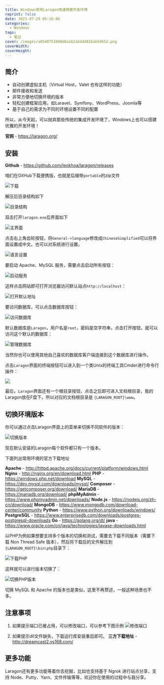 ```yaml
---
title: Windows使用Laragon快速搭建开发环境
reprint: false
date: 2021-07-29 05:16:06
categories:
  - Windows
tags:
  - 笔记
cover: /images/a8548753808d6a162ab4dd816ab54652.png
coverWidth:
coverHeight:
---
```


## 简介

- 自动创建虚拟主机（Virtual Host，Valet 也有这样的功能）
- 邮件接收和发送
- 非常方便地切换环境的版本
- 轻松创建框架应用，如Laravel、Symfony、WordPress、Joomla等
- 基于自己的需求为不同的环境设置不同的配置

所以，从今天起，可以抛弃那些传统的集成开发环境了，Windows上也可以搭建优雅的开发环境！

**官网** - <https://laragon.org/>

## 安装

**Github** - <https://github.com/leokhoa/laragon/releases>

咱们在GitHub下载便携版，也就是后缀带`portable`的zip文件

![下载](/images/bd4774fa70ca0b2da7f1b88815cd2036.png)

解压后目录结构如下

![目录结构](/images/bba14809b65d76717f343828de7af3fe.png)

双击打开`laragon.exe`后界面如下

![主界面](/images/8561045e47da9ea4c35eb6dc44c2fef7.png)

点击右上角齿轮按钮，将`General->language`修改成`ChineseSimplified`可以将界面设置成中文。也可以对系统进行设置。

![语言设置](/images/705581308c69b8c1b38e1f8163ddea20.png)

要启动 Apache、MySQL 服务，需要点击启动所有按钮：

![启动服务](/images/e4ace6d02f78f9d53e502d2d7ba29dda.png)

这样点击网站即可打开浏览器访问默认站点`http://localhost`：

![打开默认地址](/images/60f39927c25aa38bc804e9a51ae7c454.png)

要访问数据库，可以点击数据库按钮：

![访问数据库](/images/9e50f907d906f7008728975b215948ad.png)

默认数据库是`Laragon`，用户名是`root`，密码是空字符串，点击打开按钮，就可以访问这个默认的数据库：

![管理数据库](/images/9aa9dcc52f0217305bd4519fdc6b038a.png)

当然你也可以使用其他自己喜欢的数据库客户端连接到这个数据库进行操作。

点击`Laragon`界面的终端按钮可以进入到一个类Unix的终端工具Cmder进行命令行操作：

![](/images/def61d48a1577c3225f892405ea64c2a.png)

最后，`Laragon`界面还有一个根目录按钮，点击之后即可进入文档根目录，我的Laragon放在F盘下，所以对应的文档根目录是 `{LARAGON_ROOT}\www`。

## 切换环境版本

你可以通过点击Laragon界面上的菜单来切换不同软件的版本：

![切换版本](/images/4f2c0140b44feaf87b363619363d2d24.png)

现在默认安装的Laragon每个软件都只有一个版本。

下面列出常用环境的官方下载地址

**Apache** - <http://httpd.apache.org/docs/current/platform/windows.html>
**Nginx** - <http://nginx.org/en/download.html>
**PHP** - <https://windows.php.net/download>
**MySQL** - <https://dev.mysql.com/downloads/mysql/>
**Composer** - <https://getcomposer.org/download/>
**MariaDB** - <https://mariadb.org/download/>
**phpMyAdmin** - <https://www.phpmyadmin.net/downloads/>
**Node.js** - <https://nodejs.org/zh-cn/download/>
**MongoDB** - <https://www.mongodb.com/download-center/community>
**Python** - <https://www.python.org/downloads/windows/>
**PostgreSQL** - <https://www.enterprisedb.com/downloads/postgres-postgresql-downloads>
**Go** - <https://golang.org/dl/>
**java** - <https://www.oracle.com/cn/java/technologies/javase-downloads.html>

以PHP为例如果想要支持多个版本的切换和测试，需要去下载不同版本（需要下载 Non Thread Safe 版本），然后将下载后的文件解压到`{LARAGON_ROOT}\bin\php`目录下：

![下载PHP](/images/e363188312ba4c643a681a818015633b.png)

这样就可以进行版本切换了：

![切换PHP版本](/images/e13ada7438d92d54c957c424ac3b30cf.png)

切换 MySQL 和 Apache 的版本也是类似，这里不再赘述，一般这种场景也不多。

## 注意事项

1. 如果提示端口已被占用，可以修改端口，可以参考下图示例
![修改端口](/images/9b21f3802ad658ac382a8a0e9465eda9.png)

2. 如果提示dll文件缺失，下载运行库安装重启即可。
**三方下载地址** - <http://dreamcast2.ys168.com/>

## 更多功能

Laragon还有更多功能等着你去挖掘，比如也支持基于 Ngrok 进行站点分享，支持 Node、Putty、Yarn、文件传输等等，欢迎你在使用的过程中与我分享。

